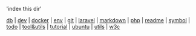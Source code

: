 'index this dir'

[db](db.md) | [dev](development.md) | [docker](docker.md) | [env](environment.md) | [git](git.md) | [laravel](laravel.md) | [markdown](markdown.md) | [php](php.md) | [readme](README.md) | [symbol](symbol.md) | [todo](todo.md) | [tool&utils](toolsandutils.md) | [tutorial](tutorial.md) | [ubuntu](ubuntu.md) | [utils](utils.md) | [w3c](w3c.md)
